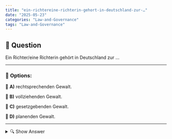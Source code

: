 ```yaml
---
title: "ein-richtereine-richterin-gehort-in-deutschland-zur-…"
date: "2025-05-23"
categories: "Law-and-Governance"
tags: "Law-and-Governance"
---
```


## 📌 **Question**

Ein Richter/eine Richterin gehört in Deutschland zur …



---

### 📝 **Options:**

🔘 **A)** rechtsprechenden Gewalt.

🔘 **B)** vollziehenden Gewalt.

🔘 **C)** gesetzgebenden Gewalt.

🔘 **D)** planenden Gewalt.

---

<details>
  <summary>🔍 Show Answer</summary>

  <p>
💡  <b>Correct Answer:</b>  a
  </p>
  <p>
    📖<b>Explanation:</b>
    In Deutschland basiert das politische System auf der Gewaltenteilung, die sicherstellt, dass die Macht nicht konzentriert ist und Missbrauch verhindert wird. Es gibt drei Hauptorgane: die Legislative (Gesetzgebende Gewalt), die Exekutive (Vollziehende Gewalt) und die Judikative (Rechtsprechende Gewalt). Richter und Richterinnen sind Teil der Judikative und ihre Aufgabe ist es, die Gesetze anzuwenden und Urteile zu fällen. Diese Frage prüft das Verständnis der Gewaltenteilung und der Rolle, die Richter innerhalb des deutschen Rechtssystems spielen.
  </p>
</details>
